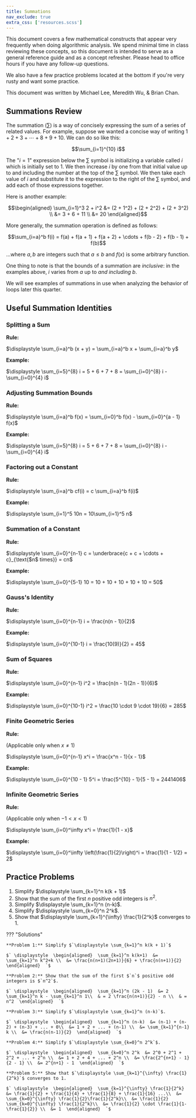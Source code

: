```yaml
---
title: Summations
nav_exclude: true
extra_css: ['resources.scss']
---
```


This document covers a few mathematical constructs that appear very frequently when doing algorithmic analysis. We spend minimal time in class reviewing these concepts, so this document is intended to serve as a general reference guide and as a concept refresher. Please head to office hours if you have any follow-up questions.

We also have a few practice problems located at the bottom if you're very rusty and want some practice.

This document was written by Michael Lee, Meredith Wu, & Brian Chan.

## Summations Review

The summation ($`\sum`$) is a way of concisely expressing the sum of a series of related
values. For example, suppose we wanted a concise way of writing
$`1 + 2 + 3 + \cdots + 8 + 9 + 10`$. We can do so like this:

```math
\sum_{i=1}^{10} i
```

The "$`i = 1`$" expression below the $`\sum`$ symbol is initializing a variable called
$`i`$ which is initially set to 1. We then increase $`i`$ by one from that initial value up
to and including the number at the top of the $`\sum`$ symbol. We then take each value of
$`i`$ and substitute it to the expression to the right of the $`\sum`$ symbol, and add
each of those expressions together.

Here is another example:

```math
\begin{aligned}
\sum_{i=1}^3 2 + i^2 &= (2 + 1^2) + (2 + 2^2) + (2 + 3^2)  \\
&= 3 + 6 + 11 \\
&= 20
\end{aligned}
```

More generally, the summation operation is defined as follows:

```math
\sum_{i=a}^b f(i) = f(a) + f(a + 1) + f(a + 2) + \cdots + f(b - 2) + f(b - 1) + f(b)
```

...where $`a, b`$ are integers such that $`a \leq b`$ and $`f(x)`$ is some arbitrary
function.

One thing to note is that the bounds of a summation are _inclusive_: in the
examples above, $`i`$ varies from $`a`$ up to _and including_ $`b`$.

We will see examples of summations in use when analyzing the behavior of loops
later this quarter.

## Useful Summation Identities

### Splitting a Sum

**Rule:**

$`\displaystyle \sum_{i=a}^b (x + y) = \sum_{i=a}^b x + \sum_{i=a}^b y`$

**Example:**

$`\displaystyle \sum_{i=5}^{8} i = 5 + 6 + 7 + 8 = \sum_{i=0}^{8} i - \sum_{i=0}^{4} i`$

### Adjusting Summation Bounds

**Rule:**

$`\displaystyle \sum_{i=a}^b f(x) = \sum_{i=0}^b f(x) - \sum_{i=0}^{a - 1} f(x)`$

**Example:**

$`\displaystyle \sum_{i=5}^{8} i = 5 + 6 + 7 + 8 = \sum_{i=0}^{8} i - \sum_{i=0}^{4} i`$

### Factoring out a Constant

**Rule:**

$`\displaystyle \sum_{i=a}^b cf(i) = c \sum_{i=a}^b f(i)`$

**Example:**

$`\displaystyle \sum_{i=1}^5 10n = 10\sum_{i=1}^5 n`$

### Summation of a Constant

**Rule:**

$`\displaystyle \sum_{i=0}^{n-1} c = \underbrace{c + c + \cdots + c}_{\text{$n$ times}} = cn`$

**Example:**

$`\displaystyle \sum_{i=0}^{5-1} 10 = 10 + 10 + 10 + 10 + 10 = 50`$

### Gauss's Identity

**Rule:**

$`\displaystyle \sum_{i=0}^{n-1} i = \frac{n(n - 1)}{2}`$

**Example:**

$`\displaystyle \sum_{i=0}^{10-1} i = \frac{10(9)}{2} = 45`$

### Sum of Squares

**Rule:**

$`\displaystyle \sum_{i=0}^{n-1} i^2 = \frac{n(n - 1)(2n - 1)}{6}`$

**Example:**

$`\displaystyle \sum_{i=0}^{10-1} i^2 = \frac{10 \cdot 9 \cdot 19}{6} = 285`$

### Finite Geometric Series

**Rule:**

(Applicable only when $`x \ne 1`$)

$`\displaystyle \sum_{i=0}^{n-1} x^i = \frac{x^n - 1}{x - 1}`$

**Example:**

$`\displaystyle \sum_{i=0}^{10 - 1} 5^i = \frac{5^{10} - 1}{5 - 1} = 2441406`$

### Infinite Geometric Series

**Rule:**

(Applicable only when $`-1 \lt x \lt 1`$)

$`\displaystyle \sum_{i=0}^\infty x^i = \frac{1}{1 - x}`$

**Example:**

$`\displaystyle \sum_{i=0}^\infty \left(\frac{1}{2}\right)^i = \frac{1}{1 - 1/2} = 2`$

## Practice Problems

1. Simplify $`\displaystyle \sum_{k=1}^n k(k + 1)`$
2. Show that the sum of the first $`n`$ positive odd integers is $`n^2`$.
3. Simplify $`\displaystyle \sum_{k=1}^n (n-k)`$.
4. Simplify $`\displaystyle \sum_{k=0}^n 2^k`$.
5. Show that $`\displaystyle \sum_{k=1}^{\infty} \frac{1}{2^k}`$ converges to 1.

??? "Solutions"

    **Problem 1:** Simplify $`\displaystyle \sum_{k=1}^n k(k + 1)`$

    $` \displaystyle  \begin{aligned}  \sum_{k=1}^n k(k+1)  &= \sum_{k=1}^n k^2+k \\  &= \frac{n(n+1)(2n+1)}{6} + \frac{n(n+1)}{2}  \end{aligned}  `$

    **Problem 2:** Show that the sum of the first $`n`$ positive odd integers is $`n^2`$.

    $` \displaystyle  \begin{aligned}  \sum_{k=1}^n (2k - 1)  &= 2 \sum_{k=1}^n k - \sum_{k=1}^n 1\\  & = 2 \frac{n(n+1)}{2} - n \\  & = n^2  \end{aligned}  `$

    **Problem 3:** Simplify $`\displaystyle \sum_{k=1}^n (n-k)`$.

    $` \displaystyle  \begin{aligned}  \sum_{k=1}^n (n-k)  &= (n-1) + (n-2) + (n-3) + ... + 0\\  &= 1 + 2 + ... + (n-1) \\  &= \sum_{k=1}^{n-1} k \\  &= \frac{n(n-1)}{2}  \end{aligned}  `$

    **Problem 4:** Simplify $`\displaystyle \sum_{k=0}^n 2^k`$.

    $` \displaystyle  \begin{aligned}  \sum_{k=0}^n 2^k  &= 2^0 + 2^1 + 2^2 + ... + 2^n \\  &= 1 + 2 + 4 + ... + 2^n \\  &= \frac{2^{n+1} - 1}{2 - 1} \\  &= 2^{n+1} - 1  \end{aligned}  `$

    **Problem 5:** Show that $`\displaystyle \sum_{k=1}^{\infty} \frac{1}{2^k}`$ converges to 1.

    $` \displaystyle  \begin{aligned}  \sum_{k=1}^{\infty} \frac{1}{2^k}  &= \frac{1}{2} + \frac{1}{4} + \frac{1}{8} + \frac{1}{16} ...\\  &= \sum_{k=0}^{\infty} \frac{1}{2}\frac{1}{2^k}\\  &= \frac{1}{2} \sum_{k=0}^{\infty} \frac{1}{2^k}\\  &= \frac{1}{2} \cdot \frac{1}{1-\frac{1}{2}} \\  &= 1  \end{aligned}  `$

